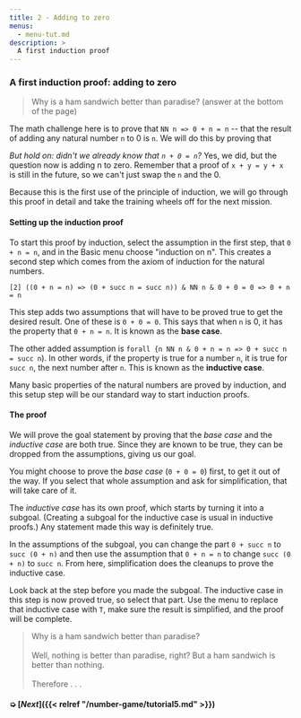 ```yaml
---
title: 2 - Adding to zero
menus:
  - menu-tut.md
description: >
  A first induction proof
---
```


### A first induction proof: adding to zero

> Why is a ham sandwich better than paradise?  (answer at the
> bottom of the page)

The math challenge here is to prove that `NN n => 0 + n = n` -- that
the result of adding any natural number `n` to 0 is `n`.  We will do
this by proving that 

*But hold on: didn't we already know that `n + 0 = n`?* Yes,
we did, but the question now is adding n to zero.  Remember that a
proof of `x + y = y + x` is still in the future, so we can't just swap
the `n` and the 0.

Because this is the first use of the principle of induction, we will
go through this proof in detail and take the training wheels off for the
next mission.

<div class=proof-editor data-exercise="nat/add1"></div>

#### Setting up the induction proof

To start this proof by induction, select the assumption in the first step,
that `0 + n = n`, and in the Basic menu choose "induction on n".  This
creates a second step which comes from the axiom of induction for the
natural numbers.

`[2] ((0 + n = n) => (0 + succ n = succ n)) & NN n & 0 + 0 = 0 => 0 + n = n`

This step adds two assumptions that will have to be proved true to get
the desired result.  One of these is `0 + 0 = 0`.  This says that when
`n` is 0, it has the property that `0 + n = n`.  It is known as the
**base case**.

The other added assumption is `forall {n NN n & 0 + n = n => 0 + succ
n = succ n`).  In other words, if the property is true for a number
`n`, it is true for `succ n`, the next number after `n`.  This is
known as the **inductive case**.

Many basic properties of the natural numbers are proved by induction,
and this setup step will be our standard way to start induction proofs.

#### The proof

We will prove the goal statement by proving that the *base case* and
the *inductive case* are both true.  Since they are known to be true,
they can be dropped from the assumptions, giving us our goal.

You might choose to prove the *base case* (`0 + 0 = 0`) first, to get
it out of the way.  If you select that whole assumption and ask for
simplification, that will take care of it.

The *inductive case* has its own proof, which starts by turning it
into a subgoal.  (Creating a subgoal for the inductive case is usual
in inductive proofs.)  Any statement made this way is definitely true.

In the assumptions of the subgoal, you can change the part `0 + succ
n` to `succ (0 + n)` and then use the assumption that `0 + n = n`
to change `succ (0 + n)` to `succ n`.  From here, simplification does
the cleanups to prove the inductive case.

Look back at the step before you made the subgoal.  The inductive case
in this step is now proved true, so select that part.  Use the menu to
replace that inductive case with `T`, make sure the result is
simplified, and the proof will be complete.

> Why is a ham sandwich better than paradise?<br><br>
> Well, nothing is better than paradise, right?
> But a ham sandwich is better than nothing.<br><br>
> Therefore . . .

#### ➭ [***Next***]({{< relref "/number-game/tutorial5.md" >}})
